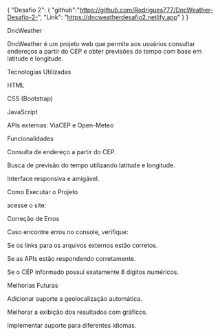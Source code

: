 {
  "Desafio 2": {
      "github":"https://github.com/Rodrigues777/DncWeather-Desafio-2-",
      "Link": "https://dncweatherdesafio2.netlify.app"
              }
}

DncWeather

DncWeather é um projeto web que permite aos usuários consultar endereços a partir do CEP e obter previsões do tempo com base em latitude e longitude.

Tecnologias Utilizadas

HTML

CSS (Bootstrap)

JavaScript

APIs externas: ViaCEP e Open-Meteo

Funcionalidades

Consulta de endereço a partir do CEP.

Busca de previsão do tempo utilizando latitude e longitude.

Interface responsiva e amigável.

Como Executar o Projeto

acesse o site:

Correção de Erros

Caso encontre erros no console, verifique:

Se os links para os arquivos externos estão corretos.

Se as APIs estão respondendo corretamente.

Se o CEP informado possui exatamente 8 dígitos numéricos.

Melhorias Futuras

Adicionar suporte a geolocalização automática.

Melhorar a exibição dos resultados com gráficos.

Implementar suporte para diferentes idiomas.
